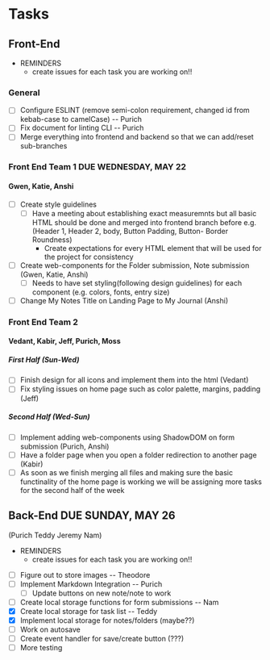 # Tasks 

## Front-End 

- REMINDERS
    - create issues for each task you are working on!!
### General
- [ ] Configure ESLINT (remove semi-colon requirement, changed id from kebab-case to camelCase) -- Purich
- [ ] Fix document for linting CLI -- Purich
- [ ] Merge everything into frontend and backend so that we can add/reset sub-branches

### Front End Team 1 **DUE WEDNESDAY, MAY 22**
#### Gwen, Katie, Anshi

- [ ] Create style guidelines
    - [ ] Have a meeting about establishing exact measuremnts but all basic HTML should be done and merged into frontend branch before e.g.(Header 1, Header 2, body, Button Padding, Button- Border Roundness)
        - Create expectations for every HTML element that will be used for the project for consistency
- [ ] Create web-components for the Folder submission, Note submission (Gwen, Katie, Anshi)
    - [ ] Needs to have set styling(following design guidelines) for each component (e.g. colors, fonts, entry size)
- [ ] Change My Notes Title on Landing Page to My Journal (Anshi)

### Front End Team 2 
#### Vedant, Kabir, Jeff, Purich, Moss

##### First Half (Sun-Wed)
- [ ] Finish design for all icons and implement them into the html (Vedant)
- [ ] Fix styling issues on home page such as color palette, margins, padding (Jeff)
##### Second Half (Wed-Sun)
- [ ] Implement adding web-components using ShadowDOM on form submission (Purich, Anshi)
- [ ] Have a folder page when you open a folder redirection to another page (Kabir)
- [ ] As soon as we finish merging all files and making sure the basic functinality of the home page is working we will be assigning more tasks for the second half of the week

## Back-End **DUE SUNDAY, MAY 26**

(Purich Teddy Jeremy Nam)

- REMINDERS
    - create issues for each task you are working on!!

- [ ] Figure out to store images -- Theodore
- [ ] Implement Markdown Integration -- Purich
    - [ ] Update buttons on new note/note to work
- [ ] Create local storage functions for form submissions -- Nam
- [x] Create local storage for task list -- Teddy
- [x] Implement local storage for notes/folders (maybe??)
- [ ] Work on autosave
- [ ] Create event handler for save/create button (???)
- [ ] More testing